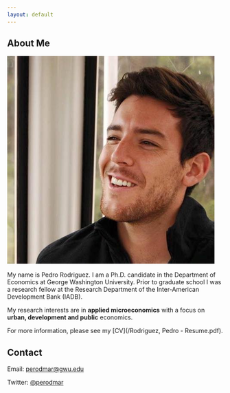 ```yaml
---
layout: default
---
```


## About Me

<img class="profile-picture" src="photo.jpg">
 
My name is Pedro Rodriguez. I am a Ph.D. candidate in the Department of Economics at George Washington University. Prior to graduate school I was a research fellow at the Research Department of the Inter-American Development Bank (IADB).

My research interests are in **applied microeconomics** with a focus on **urban, development and public** economics.

For more information, please see my [CV](/Rodriguez, Pedro - Resume.pdf).

## Contact

Email: <a href="mailto:perodmar@gwu.edu">perodmar@gwu.edu</a>

Twitter: [@perodmar](https://twitter.com/perodmar)
